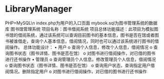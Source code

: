 # LibraryManager
PHP+MySQL\n
index.php为用户的入口页面
mybook.sql为图书管理系统的数据库
图书馆管理系统
项目名称：图书借阅系统
项目总体功能描述：此项目为模拟图书馆的借阅系统，通过该系统可以查询目前图书的基本信息，图书是否在馆或者图书被谁借走，查询个人基本信息，借阅情况，同时也可以通过该系统进行图书的借阅操作。
总体功能设计：
•	用户
o	查询个人信息，修改个人信息，借阅情况
o	查询图书状态（图书详情、图书是否在馆）
o	对图书进行借阅操作，对已借的图书进行还书操作
•	管理员
o	查询管理员个人信息，修改管理员个人信息，借阅情况
o	查询图书状态（图书详情、图书是否在馆）
o	查询用户状态，查询指定用户借阅情况。删除指定用户
o	对图书进行借阅操作，对已借的图书进行还书操作

